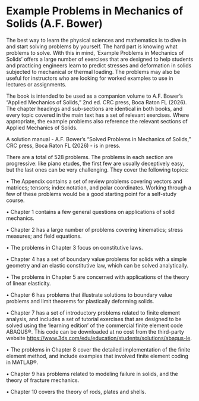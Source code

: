 # Example Problems in Mechanics of Solids (A.F. Bower)

The best way to learn the physical sciences and mathematics is to dive in and start solving problems by yourself.   The hard part is knowing what problems to solve.   With this in mind, ‘Example Problems in Mechanics of Solids’ offers a large number of exercises that are designed to help students and practicing engineers learn to predict stresses and deformation in solids subjected to mechanical or thermal loading. The problems may also be useful for instructors who are looking for worked examples to use in lectures or assignments.

The book is intended to be used as a companion volume to  A.F. Bower’s “Applied Mechanics of Solids,” 2nd ed. CRC press, Boca Raton FL (2026).   The chapter headings and sub-sections are identical in both books, and every topic covered in the main text has a set of relevant exercises.   Where appropriate, the example problems also reference the relevant sections of Applied Mechanics of Solids.

A solution manual - A.F. Bower’s “Solved Problems in Mechanics of Solids,” CRC press, Boca Raton FL (2026) - is in press. 

There are a total of 528 problems.   The problems in each section are progressive: like piano etudes, the first few are usually deceptively easy, but the last ones can be very challenging.  They cover the following topics:

•	The Appendix contains a set of review problems covering vectors and matrices; tensors; index notation, and polar coordinates.  Working through a few of these problems would be a good starting point for a self-study course.

•	Chapter 1 contains a few general questions on applications of solid mechanics.

•	Chapter 2 has a large number of problems covering kinematics; stress measures; and field equations.

•	The problems in Chapter 3 focus on constitutive laws.

•	Chapter 4 has a set of boundary value problems for solids with a simple geometry and an elastic constitutive law, which can be solved analytically.

•	The problems in Chapter 5 are concerned with applications of the theory of linear elasticity.

•	Chapter 6 has problems that illustrate solutions to boundary value problems and limit theorems for plastically deforming solids.

•	Chapter 7 has a set of introductory problems related to finite element analysis, and includes a set of tutorial exercises that are designed to be solved using the ‘learning edition’ of the commercial finite element code ABAQUS®.   This code can be downloaded at no cost from the third-party website https://www.3ds.com/edu/education/students/solutions/abaqus-le. 

•	The problems in Chapter 8 cover the detailed implementation of the finite element method, and include examples that involved finite element coding in MATLAB®.

•	Chapter 9 has problems related to modeling failure in solids, and the theory of fracture mechanics.

•	Chapter 10 covers the theory of rods, plates and shells.

